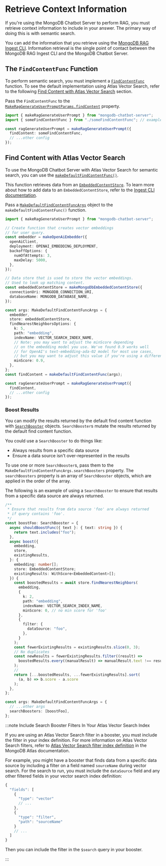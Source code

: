 # Retrieve Context Information

If you're using the MongoDB Chatbot Server to perform RAG, you must retrieve
context information to include in your answer. The primary way of doing this
is with semantic search.

You can add the information that you retrieve using the [MongoDB RAG Ingest CLI](../../ingest/configure.md). Information retrieval is the single point of contact between the MongoDB RAG Ingest CLI and the MongoDB Chatbot Server.

## The `FindContentFunc` Function

To perform semantic search, you must implement a [`FindContentFunc`](../../reference/server/modules.md#findcontentfunc) function. To see the default implementation
using Atlas Vector Search, refer to the following
[Find Content with Atlas Vector Search](#find-content-with-atlas-vector-search) section.

Pass the `FindContentFunc` to the [`MakeRagGenerateUserPromptParams.findContent`](../../reference/server/interfaces/MakeRagGenerateUserPromptParams.md#findcontent) property.

```ts
import { makeRagGenerateUserPrompt } from "mongodb-chatbot-server";
import { someFindContentFunc } from "./someFindContentFunc"; // example

const ragGenerateUserPrompt = makeRagGenerateUserPrompt({
  findContent: someFindContentFunc,
  // ...other config
});
```

## Find Content with Atlas Vector Search

To use the MongoDB Chatbot Server with Atlas Vector Search for semantic search,
you can use the [`makeDefaultFindContentFunc()`](../../reference/server/modules.md#makedefaultfindcontentfunc).

This function retrieves data from an [`EmbeddedContentStore`](../../reference/core/modules.md#embeddedcontentstore). To learn more about how to add data to an `EmbeddedContentStore`, refer to the [Ingest CLI documentation](../../ingest/configure.md).

Pass a [`MakeDefaultFindContentFuncArgs`](../../reference/server/modules.md#makedefaultfindcontentfuncargs) object to the `makeDefaultFindContentFunc()` function.

```ts
import { makeRagGenerateUserPrompt } from "mongodb-chatbot-server";

// Create function that creates vector embeddings
// for user query.
const embedder = makeOpenAiEmbedder({
  openAiClient,
  deployment: OPENAI_EMBEDDING_DEPLOYMENT,
  backoffOptions: {
    numOfAttempts: 3,
    maxDelay: 5000,
  },
});

// Data store that is used to store the vector embeddings.
// Used to look up matching content.
const embeddedContentStore = makeMongoDbEmbeddedContentStore({
  connectionUri: MONGODB_CONNECTION_URI,
  databaseName: MONGODB_DATABASE_NAME,
});

const args: MakeDefaultFindContentFuncArgs = {
  embedder,
  store: embeddedContentStore,
  findNearestNeighborsOptions: {
    k: 5,
    path: "embedding",
    indexName: VECTOR_SEARCH_INDEX_NAME,
    // Note: you may want to adjust the minScore depending
    // on the embedding model you use. We've found 0.9 works well
    // for OpenAI's text-embedding-ada-02 model for most use cases,
    // but you may want to adjust this value if you're using a different model.
    minScore: 0.9,
  },
};
const findContent = makeDefaultFindContentFunc(args);

const ragGenerateUserPrompt = makeRagGenerateUserPrompt({
  findContent,
  // ...other config
});
```

### Boost Results

You can modify the results returned by the default find content function with
[`SearchBooster`](../../reference/server/interfaces/SearchBooster.md) objects.
`SearchBooster`s mutate the results returned by the default find content function.

You could use a `SearchBooster` to do things like:

- Always results from a specific data source
- Ensure a data source isn't over-represented in the results

To use one or more `SearchBooster`s, pass them to the `MakeDefaultFindContentFuncArgs.searchBoosters` property. The `searchBoosters` property is an array of `SearchBooster` objects, which are applied in the order of the array.

The following is an example of using a `SearchBooster` to ensure that results from a specific data source are always returned.

```ts
/**
 * Ensure that results from data source 'foo' are always returned
 * if query contains 'foo'.
 */
const boostFoo: SearchBooster = {
  async shouldBoostFunc({ text }: { text: string }) {
    return text.includes("foo");
  },
  async boost({
    embedding,
    store,
    existingResults,
  }: {
    embedding: number[];
    store: EmbeddedContentStore;
    existingResults: WithScore<EmbeddedContent>[];
  }) {
    const boostedResults = await store.findNearestNeighbors(
      embedding,
      {
        k: 2,
        path: "embedding",
        indexName: VECTOR_SEARCH_INDEX_NAME,
        minScore: 0, // no min score for 'foo'
      },
      {
        filter: {
          dataSource: "foo",
        },
      }
    );
    const fewerExistingResults = existingResults.slice(0, 3);
    // No duplicates
    const newResults = fewerExistingResults.filter((result) =>
      boostedResults.every((manualResult) => manualResult.text !== result.text)
    );
    //
    return [...boostedResults, ...fewerExistingResults].sort(
      (a, b) => b.score - a.score
    );
  },
};

const args: MakeDefaultFindContentFuncArgs = {
  // ...other args
  searchBoosters: [boostFoo],
};
```

:::note Include Search Booster Filters In Your Atlas Vector Search Index

If you are using an Atlas Vector Search filter in a booster,
you must include the filter in your index definition. For more information on Atlas Vector Search filters,
refer to [Atlas Vector Search filter index definition](https://www.mongodb.com/docs/atlas/atlas-vector-search/vector-search-type/#about-the-filter-type)
in the MongoDB Atlas documentation.

For example, you might have a booster that finds data from a specific
data source by including a filter on a field named `sourceName` during
vector search. For the search to run, you must include the `dataSource`
field and any other filtered fields in your vector search index
definition:

```js
{
  "fields": [
    {
      "type": "vector"
      // ...
    },
    {
      "type": "filter",
      "path": "sourceName"
    }
    // ...
  ]
}
```

Then you can include the filter in the `$search` query in your booster.

:::
